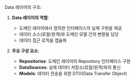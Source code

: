 Data 레이어의 구조:

1. **Data 레이어의 역할**:
   - 도메인 레이어에서 정의한 인터페이스의 실제 구현을 제공
   - 데이터 소스(로컬/원격)와 도메인 모델 간의 변환을 담당
   - 데이터 접근 로직을 캡슐화

2. **주요 구성 요소**:
   - **Repositories**: 도메인 레이어의 Repository 인터페이스 구현
   - **DataSources**: 실제 데이터 저장소(로컬/원격)와의 통신
   - **Models**: 데이터 전송을 위한 DTO(Data Transfer Object)

